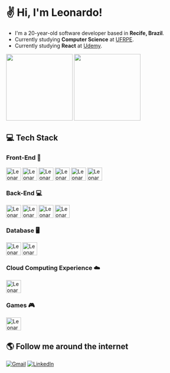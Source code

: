 # ✌ Hi, I'm Leonardo!

- I'm a 20-year-old software developer based in **Recife, Brazil**.
- Currently studying **Computer Science** at [UFRPE](http://www.ufrpe.br/).
- Currently studying **React** at [Udemy](https://www.udemy.com).

<div>
  <img height="180em" src="https://github-readme-stats.vercel.app/api?username=Leovianaf&show_icons=true&theme=synthwave"/>
  <img height="180em" src="https://github-readme-stats.vercel.app/api/top-langs/?username=Leovianaf&layout=compact&theme=synthwave"/>
</div>

## 💻 Tech Stack

### Front-End 📱
<div>
  <img align="center" alt="Leonardo-HTML" height="35" width="40" src="https://cdn.jsdelivr.net/gh/devicons/devicon@latest/icons/html5/html5-original.svg"/>
  <img align="center" alt="Leonardo-CSS" height="35" width="40" src="https://cdn.jsdelivr.net/gh/devicons/devicon@latest/icons/css3/css3-original.svg"/>
  <img align="center" alt="Leonardo-JavaScript" height="35" width="40" src="https://cdn.jsdelivr.net/gh/devicons/devicon@latest/icons/javascript/javascript-original.svg"/>
  <img align="center" alt="Leonardo-TypeScript" height="35" width="40" src="https://cdn.jsdelivr.net/gh/devicons/devicon@latest/icons/typescript/typescript-original.svg"/>
  <img align="center" alt="Leonardo-React" height="35" width="40" src="https://cdn.jsdelivr.net/gh/devicons/devicon@latest/icons/react/react-original.svg"/>
  <img align="center" alt="Leonardo-Tailwind" height="35" width="40" src="https://cdn.jsdelivr.net/gh/devicons/devicon@latest/icons/tailwindcss/tailwindcss-original.svg"/>
</div>

### Back-End 💻
<div>
  <img align="center" alt="Leonardo-Java" height="35" width="40" src="https://cdn.jsdelivr.net/gh/devicons/devicon@latest/icons/java/java-original.svg"/>
  <img align="center" alt="Leonardo-C#" height="35" width="40" src="https://cdn.jsdelivr.net/gh/devicons/devicon@latest/icons/csharp/csharp-original.svg"/>
  <img align="center" alt="Leonardo-Python" height="35" width="40" src="https://cdn.jsdelivr.net/gh/devicons/devicon@latest/icons/python/python-original.svg"/>
  <img align="center" alt="Leonardo-Node.js" height="35" width="40" src="https://cdn.jsdelivr.net/gh/devicons/devicon@latest/icons/nodejs/nodejs-original.svg"/>
</div>

### Database 🖥
<div>
  <img align="center" alt="Leonardo-MySQL" height="35" width="40" src="https://cdn.jsdelivr.net/gh/devicons/devicon@latest/icons/mysql/mysql-original.svg"/>
  <img align="center" alt="Leonardo-PostgreSQL" height="35" width="40" src="https://cdn.jsdelivr.net/gh/devicons/devicon@latest/icons/postgresql/postgresql-original.svg"/>
</div>

### Cloud Computing Experience ☁️
<div>
  <img align="center" alt="Leonardo-AWS" height="35" width="40" src="https://cdn.jsdelivr.net/gh/devicons/devicon@latest/icons/amazonwebservices/amazonwebservices-plain-wordmark.svg"/>
</div>

### Games 🎮
<div>
  <img align="center" alt="Leonardo-Unity" height="35" width="40" src="https://cdn.jsdelivr.net/gh/devicons/devicon@latest/icons/unity/unity-original.svg"/>
</div>


## 🌎 Follow me around the internet
[![Gmail](https://img.shields.io/badge/Gmail-D14836?style=for-the-badge&logo=gmail&logoColor=white)](mailto:leonardoviana.nave@gmail.com)
[![LinkedIn](	https://img.shields.io/badge/LinkedIn-0077B5?style=for-the-badge&logo=linkedin&logoColor=white)](https://www.linkedin.com/in/leonardo-viana-filho/)
